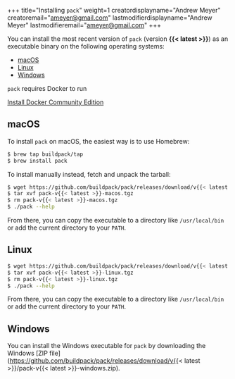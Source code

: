 +++
title="Installing `pack`"
weight=1
creatordisplayname="Andrew Meyer"
creatoremail="ameyer@gmail.com"
lastmodifierdisplayname="Andrew Meyer"
lastmodifieremail="ameyer@gmail.com"
+++

You can install the most recent version of `pack` (version **{{< latest >}}**) as an executable binary on the following operating systems:

* [macOS](#macos)
* [Linux](#linux)
* [Windows](#windows)

`pack` requires Docker to run

<a href="https://store.docker.com/search?type=edition&offering=community" class="download-button button icon-button bg-blue">Install Docker Community Edition</a>

## macOS

To install `pack` on macOS, the easiest way is to use Homebrew:

```bash
$ brew tap buildpack/tap
$ brew install pack
```

To install manually instead, fetch and unpack the tarball:

```bash
$ wget https://github.com/buildpack/pack/releases/download/v{{< latest >}}/pack-v{{< latest >}}-macos.tgz
$ tar xvf pack-v{{< latest >}}-macos.tgz
$ rm pack-v{{< latest >}}-macos.tgz
$ ./pack --help
```

From there, you can copy the executable to a directory like `/usr/local/bin` or add the current directory to your `PATH`.

## Linux

```bash
$ wget https://github.com/buildpack/pack/releases/download/v{{< latest >}}/pack-v{{< latest >}}-linux.tgz
$ tar xvf pack-v{{< latest >}}-linux.tgz
$ rm pack-v{{< latest >}}-linux.tgz
$ ./pack --help
```

From there, you can copy the executable to a directory like `/usr/local/bin` or add the current directory to your `PATH`.

## Windows

You can install the Windows executable for `pack` by downloading the Windows [ZIP file](https://github.com/buildpack/pack/releases/download/v{{< latest >}}/pack-v{{< latest >}}-windows.zip).

